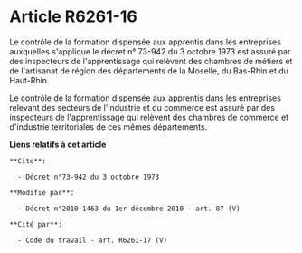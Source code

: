 # Article R6261-16

Le contrôle de la formation dispensée aux apprentis dans les entreprises auxquelles s'applique le décret n° 73-942 du 3
octobre 1973 est assuré par des inspecteurs de l'apprentissage qui relèvent des chambres de métiers et de l'artisanat de
région des départements de la Moselle, du Bas-Rhin et du Haut-Rhin. 

Le contrôle de la formation dispensée aux apprentis dans les entreprises relevant des secteurs de l'industrie et du commerce
est assuré par des inspecteurs de l'apprentissage qui relèvent des      chambres de commerce et d'industrie territoriales de
ces mêmes départements.

**Liens relatifs à cet article**

	**Cite**:

	  - Décret n°73-942 du 3 octobre 1973

	**Modifié par**:

	  - Décret n°2010-1463 du 1er décembre 2010 - art. 87 (V)

	**Cité par**:

	  - Code du travail - art. R6261-17 (V)
